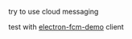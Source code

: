 try to use cloud messaging

test with [electron-fcm-demo](https://github.com/CydeSwype/electron-fcm-demo) client